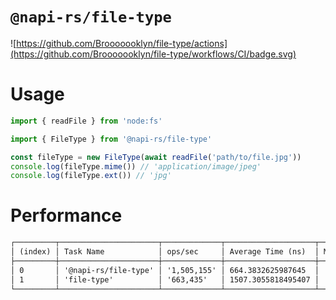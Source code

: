 # `@napi-rs/file-type`

![https://github.com/Brooooooklyn/file-type/actions](https://github.com/Brooooooklyn/file-type/workflows/CI/badge.svg)

# Usage

```ts
import { readFile } from 'node:fs'

import { FileType } from '@napi-rs/file-type'

const fileType = new FileType(await readFile('path/to/file.jpg'))
console.log(fileType.mime()) // 'application/image/jpeg'
console.log(fileType.ext()) // 'jpg'
```

# Performance

```txt
┌─────────┬──────────────────────┬─────────────┬────────────────────┬──────────┬─────────┐
│ (index) │ Task Name            │ ops/sec     │ Average Time (ns)  │ Margin   │ Samples │
├─────────┼──────────────────────┼─────────────┼────────────────────┼──────────┼─────────┤
│ 0       │ '@napi-rs/file-type' │ '1,505,155' │ 664.3832625987645  │ '±2.22%' │ 752578  │
│ 1       │ 'file-type'          │ '663,435'   │ 1507.3055818495407 │ '±0.36%' │ 331718  │
└─────────┴──────────────────────┴─────────────┴────────────────────┴──────────┴─────────┘
```
